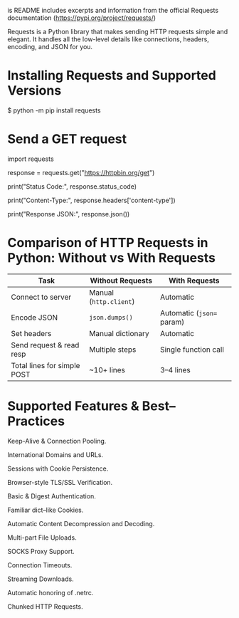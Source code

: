 is README includes excerpts and information from the official Requests documentation (https://pypi.org/project/requests/)

Requests is a Python library that makes sending HTTP requests simple and elegant. 
It handles all the low-level details like connections, headers, encoding, and JSON for you.

# Installing Requests and Supported Versions
$ python -m pip install requests
   

# Send a GET request

import requests

response = requests.get("https://httpbin.org/get")

print("Status Code:", response.status_code)

print("Content-Type:", response.headers['content-type'])

print("Response JSON:", response.json())


# Comparison of HTTP Requests in Python: Without vs With Requests

| Task                        | Without Requests       | With Requests             |
| --------------------------- | ---------------------- | ------------------------- |
| Connect to server           | Manual (`http.client`) | Automatic                 |
| Encode JSON                 | `json.dumps()`         | Automatic (`json=` param) |
| Set headers                 | Manual dictionary      | Automatic                 |
| Send request & read resp    | Multiple steps         | Single function call      |
| Total lines for simple POST | ~10+ lines             | 3–4 lines                 |

# Supported Features & Best–Practices

Keep-Alive & Connection Pooling.

International Domains and URLs.

Sessions with Cookie Persistence.

Browser-style TLS/SSL Verification.

Basic & Digest Authentication.

Familiar dict–like Cookies.

Automatic Content Decompression and Decoding.

Multi-part File Uploads.

SOCKS Proxy Support.

Connection Timeouts.

Streaming Downloads.

Automatic honoring of .netrc.

Chunked HTTP Requests.


